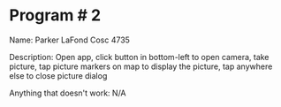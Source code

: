 # Program # 2
Name: Parker LaFond 
Cosc 4735

Description:  Open app, click button in bottom-left to open camera, take picture, tap picture markers on map to display the picture, tap anywhere else to close picture dialog 

Anything that doesn't work:
N/A
